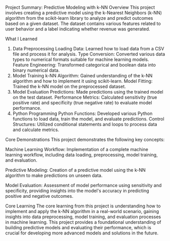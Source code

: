 Project Summary: Predictive Modeling with k-NN
Overview
This project involves creating a predictive model using the k-Nearest Neighbors (k-NN) algorithm from the scikit-learn library to analyze and predict outcomes based on a given dataset. The dataset contains various features related to user behavior and a label indicating whether revenue was generated.

What I Learned
1. Data Preprocessing
Loading Data: Learned how to load data from a CSV file and process it for analysis.
Type Conversion: Converted various data types to numerical formats suitable for machine learning models.
Feature Engineering: Transformed categorical and boolean data into binary numerical data.
2. Model Training
k-NN Algorithm: Gained understanding of the k-NN algorithm and how to implement it using scikit-learn.
Model Fitting: Trained the k-NN model on the preprocessed dataset.
3. Model Evaluation
Predictions: Made predictions using the trained model on the test dataset.
Performance Metrics: Calculated sensitivity (true positive rate) and specificity (true negative rate) to evaluate model performance.
4. Python Programming
Python Functions: Developed various Python functions to load data, train the model, and evaluate predictions.
Control Structures: Utilized conditional statements and loops to process data and calculate metrics.

Core Demonstrations
This project demonstrates the following key concepts:

Machine Learning Workflow: Implementation of a complete machine learning workflow, including data loading, preprocessing, model training, and evaluation.

Predictive Modeling: Creation of a predictive model using the k-NN algorithm to make predictions on unseen data.

Model Evaluation: Assessment of model performance using sensitivity and specificity, providing insights into the model's accuracy in predicting positive and negative outcomes.

Core Learning
The core learning from this project is understanding how to implement and apply the k-NN algorithm in a real-world scenario, gaining insights into data preprocessing, model training, and evaluation processes in machine learning. This project provides a foundational understanding of building predictive models and evaluating their performance, which is crucial for developing more advanced models and solutions in the future.
